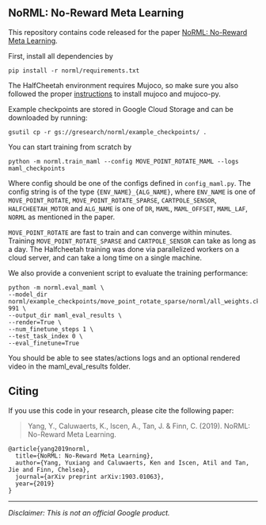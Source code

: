 ## NoRML: No-Reward Meta Learning

This repository contains code released for the paper
[NoRML: No-Reward Meta Learning](https://arxiv.org/pdf/1903.01063.pdf).

First, install all dependencies by
```
pip install -r norml/requirements.txt
```
The HalfCheetah environment requires Mujoco, so make sure you also followed the proper [instructions](https://github.com/openai/mujoco-py) to install mujoco and mujoco-py.

Example checkpoints are stored in Google Cloud Storage and can be downloaded by running:

```
gsutil cp -r gs://gresearch/norml/example_checkpoints/ .
```

You can start training from scratch by
```
python -m norml.train_maml --config MOVE_POINT_ROTATE_MAML --logs maml_checkpoints
```
Where config should be one of the configs defined in `config_maml.py`. The config string is of the type `{ENV_NAME}_{ALG_NAME}`, where `ENV_NAME` is one of `MOVE_POINT_ROTATE`, `MOVE_POINT_ROTATE_SPARSE`, `CARTPOLE_SENSOR`, `HALFCHEETAH_MOTOR` and `ALG_NAME` is one of `DR`, `MAML`, `MAML_OFFSET`, `MAML_LAF`, `NORML` as mentioned in the paper.

`MOVE_POINT_ROTATE` are fast to train and can converge within minutes. Training `MOVE_POINT_ROTATE_SPARSE` and `CARTPOLE_SENSOR` can take as long as a day. The Halfcheetah training was done via parallelized workers on a cloud server, and can take a long time on a single machine.

We also provide a convenient script to evaluate the training performance:
```
python -m norml.eval_maml \
--model_dir norml/example_checkpoints/move_point_rotate_sparse/norml/all_weights.ckpt-991 \
--output_dir maml_eval_results \
--render=True \
--num_finetune_steps 1 \
--test_task_index 0 \
--eval_finetune=True
```
You should be able to see states/actions logs and an optional rendered video in the maml_eval_results folder.


Citing
------
If you use this code in your research, please cite the following paper:

> Yang, Y., Caluwaerts, K., Iscen, A., Tan, J. & Finn, C. (2019).
> NoRML: No-Reward Meta Learning.

    @article{yang2019norml,
      title={NoRML: No-Reward Meta Learning},
      author={Yang, Yuxiang and Caluwaerts, Ken and Iscen, Atil and Tan, Jie and Finn, Chelsea},
      journal={arXiv preprint arXiv:1903.01063},
      year={2019}
    }

---

*Disclaimer: This is not an official Google product.*
